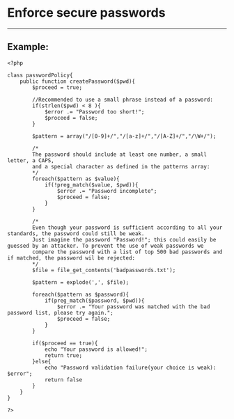 # Enforce secure passwords
-------

## Example:


    <?php

	class passwordPolicy{
		public function createPassword($pwd){
			$proceed = true;

			//Recommended to use a small phrase instead of a password:
			if(strlen($pwd) < 8 ){
				$error .= "Password too short!";
				$proceed = false;
			}

			$pattern = array("/[0-9]+/","/[a-z]+/","/[A-Z]+/","/\W+/");		

			/*
			The password should include at least one number, a small letter, a CAPS,
			and a special character as defined in the patterns array:
			*/
			foreach($pattern as $value){
				if(!preg_match($value, $pwd)){
					$error .= "Password incomplete";
					$proceed = false;
				}
			}

			/*
			Even though your password is sufficient according to all your standards, the password could still be weak.
			Just imagine the password "Password!"; this could easily be guessed by an attacker. To prevent the use of weak passwords we
			compare the password with a list of top 500 bad passwords and if matched, the password wil be rejected:
			*/
			$file = file_get_contents('badpasswords.txt');

			$pattern = explode(',', $file);

			foreach($pattern as $password){
				if(preg_match($password, $pwd)){
					$error .= "Your password was matched with the bad password list, please try again.";
					$proceed = false;
				}
			}

			if($proceed == true){
				echo "Your password is allowed!";
				return true;
			}else{
				echo "Password validation failure(your choice is weak): $error";
				return false
			}				
		}
	}
			
    ?>

